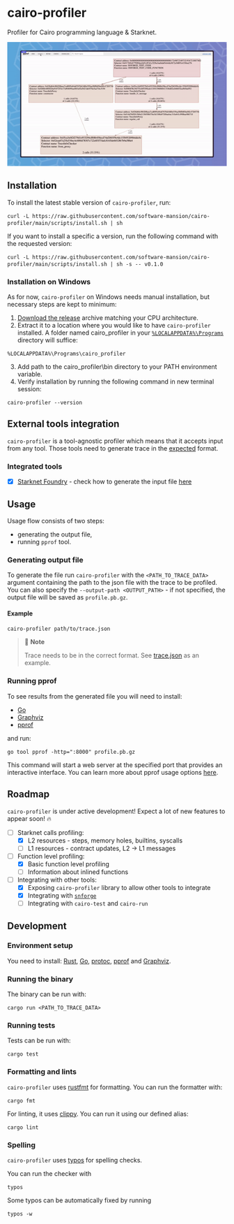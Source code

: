 # cairo-profiler

Profiler for Cairo programming language &amp; Starknet.

![Example output](.github/images/demo.gif)

## Installation

To install the latest stable version of `cairo-profiler`, run:

```shell
curl -L https://raw.githubusercontent.com/software-mansion/cairo-profiler/main/scripts/install.sh | sh
```

If you want to install a specific a version, run the following command with the requested version:

```shell
curl -L https://raw.githubusercontent.com/software-mansion/cairo-profiler/main/scripts/install.sh | sh -s -- v0.1.0
```

### Installation on Windows

As for now, `cairo-profiler` on Windows needs manual installation, but necessary steps are kept to minimum:

1. [Download the release](https://github.com/software-mansion/cairo-profiler/releases) archive matching your CPU architecture.
2. Extract it to a location where you would like to have `cairo-profiler` installed. A folder named cairo_profiler in your [`%LOCALAPPDATA%\Programs`](https://learn.microsoft.com/en-us/windows/win32/shell/knownfolderid?redirectedfrom=MSDN#FOLDERID_UserProgramFiles) directory will suffice:
```batch
%LOCALAPPDATA%\Programs\cairo_profiler
```
3. Add path to the cairo_profiler\bin directory to your PATH environment variable.
4. Verify installation by running the following command in new terminal session:
```shell
cairo-profiler --version
```

## External tools integration

`cairo-profiler` is a tool-agnostic profiler which means that it accepts input from any tool. Those tools need to generate
trace in the [expected](./crates/trace-data/src/lib.rs) format.

### Integrated tools

- [x] [Starknet Foundry](https://github.com/foundry-rs/starknet-foundry) - check how to generate the input file [here](https://foundry-rs.github.io/starknet-foundry/testing/profiling.html)

## Usage

Usage flow consists of two steps:

- generating the output file,
- running `pprof` tool.

### Generating output file

To generate the file run `cairo-profiler` with the `<PATH_TO_TRACE_DATA>` argument containing
the path to the json file with the trace to be profiled. You can also specify the `--output-path <OUTPUT_PATH>` -
if not specified, the output file will be saved as `profile.pb.gz`.

#### Example

```shell
cairo-profiler path/to/trace.json
```

> 📝 **Note**
>
> Trace needs to be in the correct format. See [trace.json](./crates/cairo-profiler/tests/data/call.json) as an example.

### Running pprof

To see results from the generated file you will need to install:

- [Go](https://go.dev/doc/install)
- [Graphviz](https://www.graphviz.org/download/)
- [pprof](https://github.com/google/pprof?tab=readme-ov-file#building-pprof)

and run:

```shell
go tool pprof -http=":8000" profile.pb.gz
```

This command will start a web server at the specified port that provides an interactive interface.
You can learn more about pprof usage options [here](https://github.com/google/pprof?tab=readme-ov-file#basic-usage).

## Roadmap

`cairo-profiler` is under active development! Expect a lot of new features to appear soon! 🔥

- [ ] Starknet calls profiling:
  - [x] L2 resources - steps, memory holes, builtins, syscalls 
  - [ ] L1 resources - contract updates, L2 -> L1 messages
- [ ] Function level profiling:
  - [x] Basic function level profiling
  - [ ] Information about inlined functions
- [ ] Integrating with other tools:
  - [x] Exposing `cairo-profiler` library to allow other tools to integrate
  - [x] Integrating with [`snforge`](https://github.com/foundry-rs/starknet-foundry)
  - [ ] Integrating with `cairo-test` and `cairo-run`

## Development

### Environment setup
You need to install: [Rust](https://www.rust-lang.org/tools/install), [Go](https://go.dev/doc/install), 
[protoc](https://grpc.io/docs/protoc-installation), [pprof](https://github.com/google/pprof?tab=readme-ov-file#building-pprof) and [Graphviz](https://graphviz.org/download). 

### Running the binary

The binary can be run with:

```shell
cargo run <PATH_TO_TRACE_DATA>
```

### Running tests

Tests can be run with:

```shell
cargo test
```

### Formatting and lints

`cairo-profiler` uses [rustfmt](https://github.com/rust-lang/rustfmt) for formatting. You can run the formatter with:

```shell
cargo fmt
```

For linting, it uses [clippy](https://github.com/rust-lang/rust-clippy). You can run it using our defined alias:

```shell
cargo lint
```

### Spelling

`cairo-profiler` uses [typos](https://github.com/marketplace/actions/typos-action) for spelling checks.

You can run the checker with

```shell
typos
```

Some typos can be automatically fixed by running

```shell
typos -w
```
